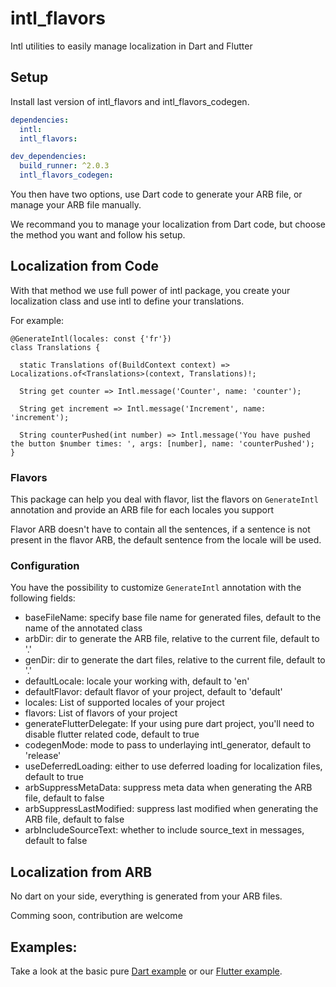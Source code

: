 # intl_flavors
Intl utilities to easily manage localization in Dart and Flutter

## Setup

Install last version of intl_flavors and intl_flavors_codegen.

```yaml
dependencies:
  intl:
  intl_flavors:

dev_dependencies:
  build_runner: ^2.0.3
  intl_flavors_codegen:
```

You then have two options, use Dart code to generate your ARB file, or manage your ARB file manually.

We recommand you to manage your localization from Dart code, but choose the method you want and follow his setup.

## Localization from Code

With that method we use full power of intl package, you create your localization class and use intl to define your translations.

For example:
```
@GenerateIntl(locales: const {'fr'})
class Translations {

  static Translations of(BuildContext context) => Localizations.of<Translations>(context, Translations)!;

  String get counter => Intl.message('Counter', name: 'counter');

  String get increment => Intl.message('Increment', name: 'increment');

  String counterPushed(int number) => Intl.message('You have pushed the button $number times: ', args: [number], name: 'counterPushed');
}
```

### Flavors

This package can help you deal with flavor, list the flavors on `GenerateIntl` annotation and provide an ARB file for each locales you support

Flavor ARB doesn't have to contain all the sentences, if a sentence is not present in the flavor ARB, the default sentence from the locale will be used.

### Configuration

You have the possibility to customize `GenerateIntl` annotation with the following fields:

- baseFileName: specify base file name for generated files, default to the name of the annotated class
- arbDir: dir to generate the ARB file, relative to the current file, default to '.'
- genDir: dir to generate the dart files, relative to the current file, default to '.'
- defaultLocale: locale your working with, default to 'en'
- defaultFlavor: default flavor of your project, default to 'default'
- locales: List of supported locales of your project
- flavors: List of flavors of your project
- generateFlutterDelegate: If your using pure dart project, you'll need to disable flutter related code, default to true
- codegenMode: mode to pass to underlaying intl_generator, default to 'release'
- useDeferredLoading: either to use deferred loading for localization files, default to true
- arbSuppressMetaData: suppress meta data when generating the ARB file, default to false
- arbSuppressLastModified: suppress last modified when generating the ARB file, default to false
- arbIncludeSourceText: whether to include source_text in messages, default to false

## Localization from ARB

No dart on your side, everything is generated from your ARB files.

Comming soon, contribution are welcome

## Examples:

Take a look at the basic pure [Dart example](https://github.com/jaumard/intl_flavors/tree/master/packages/usage_example/dart) or our [Flutter example](https://github.com/jaumard/intl_flavors/tree/master/packages/usage_example/flutter).